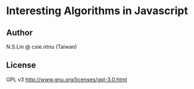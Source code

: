 Interesting Algorithms in Javascript
====================================

Author
------
N.S.Lin @ csie.ntnu (Taiwan)

License
-------
GPL v3
http://www.gnu.org/licenses/gpl-3.0.html

